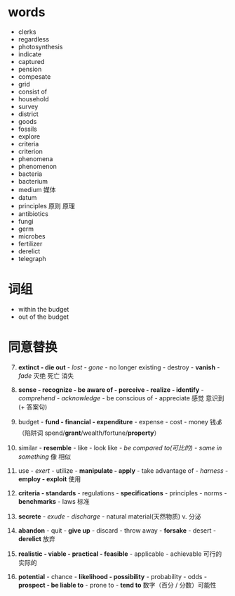 # words

- clerks
- regardless
- photosynthesis
- indicate
- captured
- pension
- compesate
- grid
- consist of
- household
- survey
- district
- goods
- fossils
- explore
- criteria
- criterion
- phenomena
- phenomenon
- bacteria
- bacterium
- medium 媒体
- datum
- principles 原则 原理
- antibiotics
- fungi
- germ
- microbes
- fertilizer
- derelict
- telegraph

# 词组

- within the budget
- out of the budget

# 同意替换

7. **extinct - die out** - *lost - gone* - no longer existing - destroy - **vanish** - *fade* 灭绝 死亡 消失

8. **sense - recognize - be aware of - perceive - realize - identify** - *comprehend - acknowledge* - be conscious of - appreciate 感觉 意识到 (+ 答案句)

9. budget - **fund - financial - expenditure** - expense - cost - money 钱💰（陷阱词 spend/**grant**/wealth/fortune/**property**）

10. similar - **resemble** - like - look like - *be compared to(可比的) - same in something* 像 相似

11. use - *exert* - utilize - **manipulate - apply** - take advantage of - *harness* - **employ - exploit** 使用

12. **criteria - standards** - regulations - **specifications** - principles - norms - **benchmarks** - laws 标准

13. **secrete** - *exude - discharge* - natural material(天然物质) v. 分泌

14. **abandon** - quit - **give up** - discard - throw away - **forsake** - desert - **derelict** 放弃

15. **realistic - viable - practical - feasible** - applicable - achievable 可行的 实际的

16. **potential** - chance - **likelihood - possibility** - probability - odds - **prospect - be liable to** - prone to - **tend to** 数字（百分 / 分数）可能性